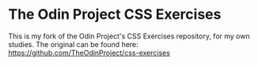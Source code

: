 # The Odin Project CSS Exercises

This is my fork of the Odin Project's CSS Exercises repository, for my own studies. The original can be found here: https://github.com/TheOdinProject/css-exercises